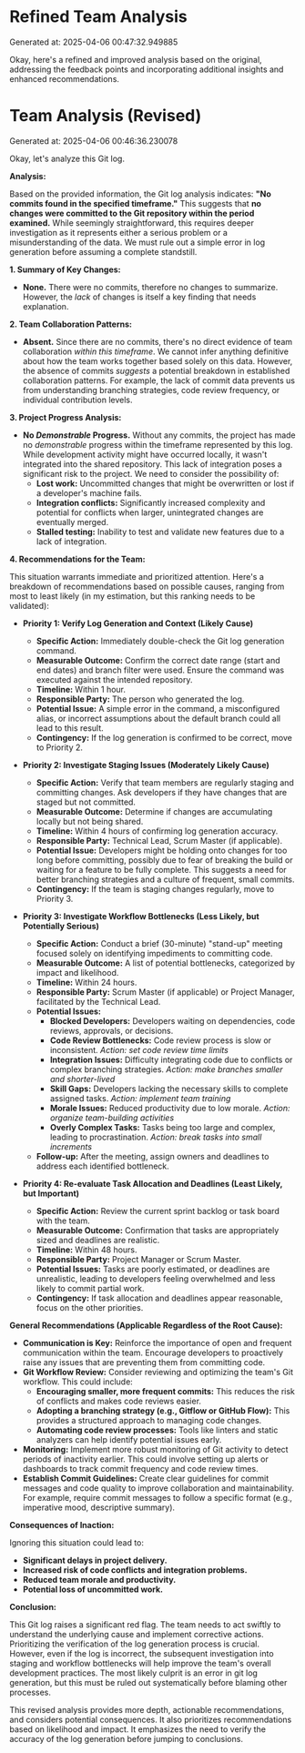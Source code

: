 # Refined Team Analysis
Generated at: 2025-04-06 00:47:32.949885

Okay, here's a refined and improved analysis based on the original, addressing the feedback points and incorporating additional insights and enhanced recommendations.

# Team Analysis (Revised)

Generated at: 2025-04-06 00:46:36.230078

Okay, let's analyze this Git log.

**Analysis:**

Based on the provided information, the Git log analysis indicates: **"No commits found in the specified timeframe."** This suggests that **no changes were committed to the Git repository within the period examined.**  While seemingly straightforward, this requires deeper investigation as it represents either a serious problem or a misunderstanding of the data.  We must rule out a simple error in log generation before assuming a complete standstill.

**1. Summary of Key Changes:**

*   **None.** There were no commits, therefore no changes to summarize.  However, the *lack* of changes is itself a key finding that needs explanation.

**2. Team Collaboration Patterns:**

*   **Absent.** Since there are no commits, there's no direct evidence of team collaboration *within this timeframe*.  We cannot infer anything definitive about how the team works together based solely on this data.  However, the absence of commits *suggests* a potential breakdown in established collaboration patterns. For example, the lack of commit data prevents us from understanding branching strategies, code review frequency, or individual contribution levels.

**3. Project Progress Analysis:**

*   **No *Demonstrable* Progress.** Without any commits, the project has made no *demonstrable* progress within the timeframe represented by this log. While development activity might have occurred locally, it wasn't integrated into the shared repository. This lack of integration poses a significant risk to the project. We need to consider the possibility of:
    * **Lost work:** Uncommitted changes that might be overwritten or lost if a developer's machine fails.
    * **Integration conflicts:**  Significantly increased complexity and potential for conflicts when larger, unintegrated changes are eventually merged.
    * **Stalled testing:**  Inability to test and validate new features due to a lack of integration.

**4. Recommendations for the Team:**

This situation warrants immediate and prioritized attention. Here's a breakdown of recommendations based on possible causes, ranging from most to least likely (in my estimation, but this ranking needs to be validated):

*   **Priority 1: Verify Log Generation and Context (Likely Cause)**
    *   **Specific Action:** Immediately double-check the Git log generation command.
    *   **Measurable Outcome:** Confirm the correct date range (start and end dates) and branch filter were used. Ensure the command was executed against the intended repository.
    *   **Timeline:** Within 1 hour.
    *   **Responsible Party:** The person who generated the log.
    *   **Potential Issue:** A simple error in the command, a misconfigured alias, or incorrect assumptions about the default branch could all lead to this result.
    *   **Contingency:** If the log generation is confirmed to be correct, move to Priority 2.

*   **Priority 2: Investigate Staging Issues (Moderately Likely Cause)**
     *   **Specific Action:** Verify that team members are regularly staging and committing changes. Ask developers if they have changes that are staged but not committed.
     *   **Measurable Outcome:** Determine if changes are accumulating locally but not being shared.
     *   **Timeline:** Within 4 hours of confirming log generation accuracy.
     *   **Responsible Party:** Technical Lead, Scrum Master (if applicable).
     *   **Potential Issue:** Developers might be holding onto changes for too long before committing, possibly due to fear of breaking the build or waiting for a feature to be fully complete. This suggests a need for better branching strategies and a culture of frequent, small commits.
     *   **Contingency:** If the team is staging changes regularly, move to Priority 3.

*   **Priority 3: Investigate Workflow Bottlenecks (Less Likely, but Potentially Serious)**
    *   **Specific Action:** Conduct a brief (30-minute) "stand-up" meeting focused solely on identifying impediments to committing code.
    *   **Measurable Outcome:** A list of potential bottlenecks, categorized by impact and likelihood.
    *   **Timeline:** Within 24 hours.
    *   **Responsible Party:** Scrum Master (if applicable) or Project Manager, facilitated by the Technical Lead.
    *   **Potential Issues:**
        *   **Blocked Developers:** Developers waiting on dependencies, code reviews, approvals, or decisions.
        *   **Code Review Bottlenecks:**  Code review process is slow or inconsistent. *Action: set code review time limits*
        *   **Integration Issues:**  Difficulty integrating code due to conflicts or complex branching strategies. *Action: make branches smaller and shorter-lived*
        *   **Skill Gaps:** Developers lacking the necessary skills to complete assigned tasks. *Action: implement team training*
        *   **Morale Issues:** Reduced productivity due to low morale. *Action: organize team-building activities*
        *   **Overly Complex Tasks:** Tasks being too large and complex, leading to procrastination. *Action: break tasks into small increments*
    *   **Follow-up:** After the meeting, assign owners and deadlines to address each identified bottleneck.

*   **Priority 4: Re-evaluate Task Allocation and Deadlines (Least Likely, but Important)**
    *   **Specific Action:** Review the current sprint backlog or task board with the team.
    *   **Measurable Outcome:**  Confirmation that tasks are appropriately sized and deadlines are realistic.
    *   **Timeline:** Within 48 hours.
    *   **Responsible Party:** Project Manager or Scrum Master.
    *   **Potential Issues:**  Tasks are poorly estimated, or deadlines are unrealistic, leading to developers feeling overwhelmed and less likely to commit partial work.
    *   **Contingency:** If task allocation and deadlines appear reasonable, focus on the other priorities.

**General Recommendations (Applicable Regardless of the Root Cause):**

*   **Communication is Key:** Reinforce the importance of open and frequent communication within the team. Encourage developers to proactively raise any issues that are preventing them from committing code.
*   **Git Workflow Review:** Consider reviewing and optimizing the team's Git workflow.  This could include:
    *   **Encouraging smaller, more frequent commits:**  This reduces the risk of conflicts and makes code reviews easier.
    *   **Adopting a branching strategy (e.g., Gitflow or GitHub Flow):** This provides a structured approach to managing code changes.
    *   **Automating code review processes:**  Tools like linters and static analyzers can help identify potential issues early.
*   **Monitoring:** Implement more robust monitoring of Git activity to detect periods of inactivity earlier. This could involve setting up alerts or dashboards to track commit frequency and code review times.
*   **Establish Commit Guidelines:** Create clear guidelines for commit messages and code quality to improve collaboration and maintainability. For example, require commit messages to follow a specific format (e.g., imperative mood, descriptive summary).

**Consequences of Inaction:**

Ignoring this situation could lead to:

*   **Significant delays in project delivery.**
*   **Increased risk of code conflicts and integration problems.**
*   **Reduced team morale and productivity.**
*   **Potential loss of uncommitted work.**

**Conclusion:**

This Git log raises a significant red flag. The team needs to act swiftly to understand the underlying cause and implement corrective actions. Prioritizing the verification of the log generation process is crucial. However, even if the log is incorrect, the subsequent investigation into staging and workflow bottlenecks will help improve the team's overall development practices. The most likely culprit is an error in git log generation, but this must be ruled out systematically before blaming other processes.

This revised analysis provides more depth, actionable recommendations, and considers potential consequences. It also prioritizes recommendations based on likelihood and impact. It emphasizes the need to verify the accuracy of the log generation before jumping to conclusions.
